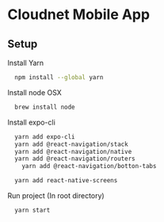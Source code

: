 # Cloudnet Mobile App

## Setup

Install Yarn

```bash
  npm install --global yarn
```

Install node OSX

```bash
  brew install node
```

Install expo-cli

```bash
  yarn add expo-cli
  yarn add @react-navigation/stack
  yarn add @react-navigation/native
  yarn add @react-navigation/routers
    yarn add @react-navigation/botton-tabs

  yarn add react-native-screens

```

Run project (In root directory)

```bash
  yarn start
```
